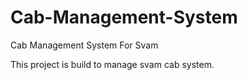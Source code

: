 # Cab-Management-System
Cab Management System For Svam

This project is build to manage svam cab system. 
